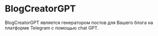 # BlogCreatorGPT
BlogCreatorGPT является генератором постов для Вашего блога на платформе Telegram с помощью chat GPT.
